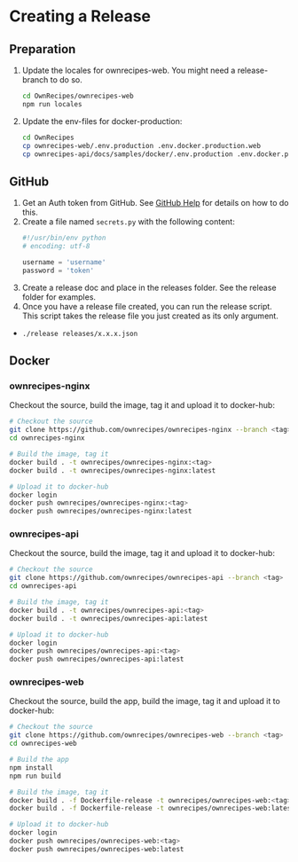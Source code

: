 # Creating a Release

## Preparation

1. Update the locales for ownrecipes-web. You might need a release-branch to do so.
    ```bash
    cd OwnRecipes/ownrecipes-web
    npm run locales
    ```
2. Update the env-files for docker-production:
    ```bash
    cd OwnRecipes
    cp ownrecipes-web/.env.production .env.docker.production.web
    cp ownrecipes-api/docs/samples/docker/.env.production .env.docker.production.api
    ```

## GitHub

1. Get an Auth token from GitHub. See [GitHub Help](https://help.github.com/en/github/authenticating-to-github/creating-a-personal-access-token-for-the-command-line) for details on how to do this.
2. Create a file named `secrets.py` with the following content:
    ```python
    #!/usr/bin/env python
    # encoding: utf-8

    username = 'username'
    password = 'token'
    ```
3. Create a release doc and place in the releases folder. See the release folder for examples.
4. Once you have a release file created, you can run the release script. This script takes the release file you just created as its only argument.
  - `./release releases/x.x.x.json`

## Docker

### ownrecipes-nginx

Checkout the source, build the image, tag it and upload it to docker-hub:

```bash
# Checkout the source
git clone https://github.com/ownrecipes/ownrecipes-nginx --branch <tag>
cd ownrecipes-nginx

# Build the image, tag it
docker build . -t ownrecipes/ownrecipes-nginx:<tag>
docker build . -t ownrecipes/ownrecipes-nginx:latest

# Upload it to docker-hub
docker login
docker push ownrecipes/ownrecipes-nginx:<tag>
docker push ownrecipes/ownrecipes-nginx:latest
```

### ownrecipes-api

Checkout the source, build the image, tag it and upload it to docker-hub:

```bash
# Checkout the source
git clone https://github.com/ownrecipes/ownrecipes-api --branch <tag>
cd ownrecipes-api

# Build the image, tag it
docker build . -t ownrecipes/ownrecipes-api:<tag>
docker build . -t ownrecipes/ownrecipes-api:latest

# Upload it to docker-hub
docker login
docker push ownrecipes/ownrecipes-api:<tag>
docker push ownrecipes/ownrecipes-api:latest
```

### ownrecipes-web

Checkout the source, build the app, build the image, tag it and upload it to docker-hub:

```bash
# Checkout the source
git clone https://github.com/ownrecipes/ownrecipes-web --branch <tag>
cd ownrecipes-web

# Build the app
npm install
npm run build

# Build the image, tag it
docker build . -f Dockerfile-release -t ownrecipes/ownrecipes-web:<tag>
docker build . -f Dockerfile-release -t ownrecipes/ownrecipes-web:latest

# Upload it to docker-hub
docker login
docker push ownrecipes/ownrecipes-web:<tag>
docker push ownrecipes/ownrecipes-web:latest
```
